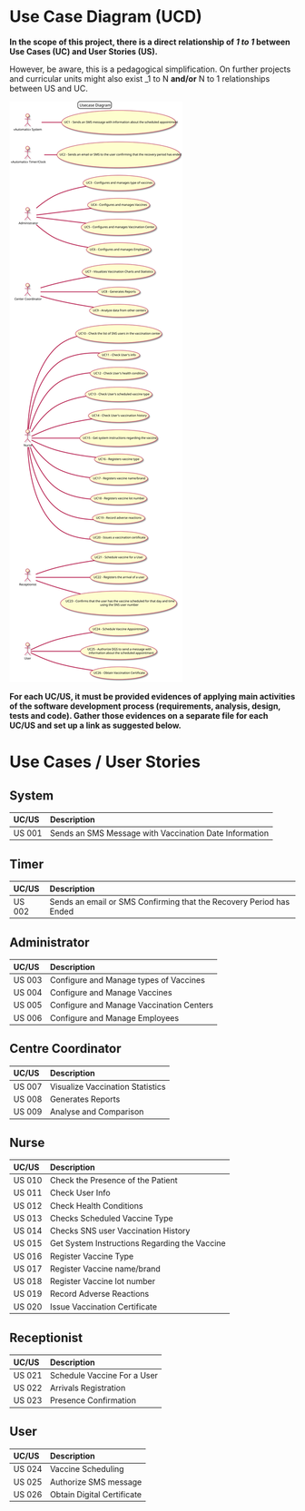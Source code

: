 # Use Case Diagram (UCD)

**In the scope of this project, there is a direct relationship of _1 to 1_ between Use Cases (UC) and User Stories (US).**

However, be aware, this is a pedagogical simplification. On further projects and curricular units might also exist _1 to N **and/or** N to 1 relationships between US and UC.

![Use Case Diagram](UCD.svg)


**For each UC/US, it must be provided evidences of applying main activities of the software development process (requirements, analysis, design, tests and code). Gather those evidences on a separate file for each UC/US and set up a link as suggested below.**

# Use Cases / User Stories

## System
| UC/US  | Description                |                   
|:-------|:---------------------------|
| US 001 | Sends an SMS Message with Vaccination Date Information|

## Timer
| UC/US  | Description                |                   
|:-------|:---------------------------|
| US 002| Sends an email or SMS Confirming that the Recovery Period has Ended|

## Administrator
| UC/US  | Description                                |                   
|:-------|:-------------------------------------------|
| US 003 | Configure and Manage types of Vaccines     |
| US 004 | Configure and Manage Vaccines              |
| US 005 | Configure and Manage Vaccination Centers   |
| US 006 | Configure and Manage Employees             |


## Centre Coordinator
| UC/US  | Description                       |                   
|:-------|:----------------------------------|
| US 007 | Visualize Vaccination Statistics  |
| US 008 | Generates Reports                 |
| US 009 | Analyse and Comparison            |

## Nurse

| UC/US  | Description                                   |                   
|:-------|:----------------------------------------------|
| US 010 | Check the Presence of the Patient             |
| US 011 | Check User Info                               |
| US 012 | Check Health Conditions                       |
| US 013 | Checks Scheduled Vaccine Type                 |
| US 014 | Checks SNS user Vaccination History           |
| US 015 | Get System Instructions Regarding the Vaccine |
| US 016 | Register Vaccine Type                         |
| US 017 | Register Vaccine name/brand                   |
| US 018 | Register Vaccine lot number                   |
| US 019 | Record Adverse Reactions                      |
| US 020 | Issue Vaccination Certificate                 |

## Receptionist
| UC/US  | Description           |                   
|:-------|:----------------------|
| US 021 | Schedule Vaccine For a User|
| US 022 | Arrivals Registration |
| US 023 |  Presence Confirmation|

## User
| UC/US  | Description                |                   
|:-------|:---------------------------|
| US 024 | Vaccine Scheduling         |
| US 025 | Authorize SMS message      | 
| US 026 | Obtain Digital Certificate |




